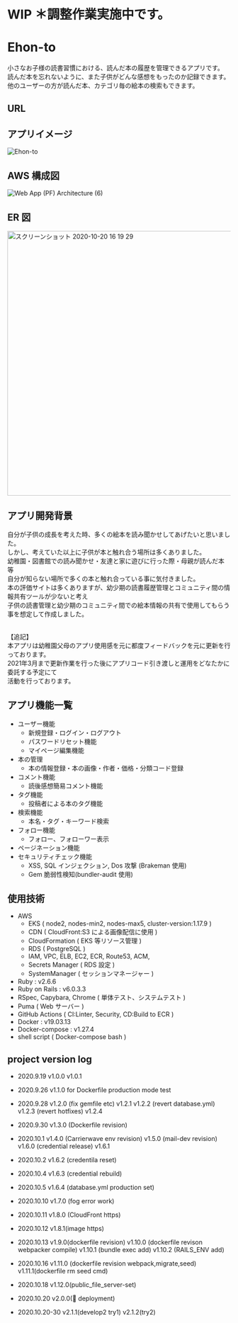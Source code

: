 # WIP ＊調整作業実施中です。

# Ehon-to

小さなお子様の読書習慣における、読んだ本の履歴を管理できるアプリです。<br>
読んだ本を忘れないように、また子供がどんな感想をもったのか記録できます。<br>
他のユーザーの方が読んだ本、カテゴリ毎の絵本の検索もできます。

## URL

## アプリイメージ

![Ehon-to](https://user-images.githubusercontent.com/61924934/97651619-f657bf00-1a9f-11eb-996c-39c7f736716b.gif)

## AWS 構成図

![Web App (PF) Architecture (6)](https://user-images.githubusercontent.com/61924934/96552430-b6017f80-12ee-11eb-9cd4-44efa6f63b00.png)

## ER 図

<img width="598" alt="スクリーンショット 2020-10-20 16 19 29" src="https://user-images.githubusercontent.com/61924934/96553563-4ab8ad00-12f0-11eb-84d1-863055369a37.png">

## アプリ開発背景

自分が子供の成長を考えた時、多くの絵本を読み聞かせしてあげたいと思いました。<br>
しかし、考えていた以上に子供が本と触れ合う場所は多くありました。<br>
幼稚園・図書館での読み聞かせ・友達と家に遊びに行った際・母親が読んだ本 等<br>
自分が知らない場所で多くの本と触れ合っている事に気付きました。<br>
本の評価サイトは多くありますが、幼少期の読書履歴管理とコミュニティ間の情報共有ツールが少ないと考え<br>
子供の読書管理と幼少期のコミュニティ間での絵本情報の共有で使用してもらう事を想定して作成しました。<br><br>

【追記】<br>
本アプリは幼稚園父母のアプリ使用感を元に都度フィードバックを元に更新を行っております。<br>
2021年3月まで更新作業を行った後にアプリコード引き渡しと運用をどなたかに委託する予定にて<br>
活動を行っております。

## アプリ機能一覧

- ユーザー機能
  - 新規登録・ログイン・ログアウト
  - パスワードリセット機能
  - マイページ編集機能
- 本の管理
  - 本の情報登録・本の画像・作者・価格・分類コード登録
- コメント機能
  - 読後感想簡易コメント機能
- タグ機能
  - 投稿者による本のタグ機能
- 検索機能
  - 本名・タグ・キーワード検索
- フォロー機能
  - フォロー、フォローワー表示
- ページネーション機能
- セキュリティチェック機能
  - XSS, SQL インジェクション, Dos 攻撃 (Brakeman 使用)
  - Gem 脆弱性検知(bundler-audit 使用)

## 使用技術

- AWS
  - EKS ( node2, nodes-min2, nodes-max5, cluster-version:1.17.9 )
  - CDN ( CloudFront:S3 による画像配信に使用 )
  - CloudFormation ( EKS 等リソース管理 )
  - RDS ( PostgreSQL )
  - IAM, VPC, ELB, EC2, ECR, Route53, ACM,
  - Secrets Manager ( RDS 設定 )
  - SystemManager ( セッションマネージャー )
- Ruby : v2.6.6
- Ruby on Rails : v6.0.3.3
- RSpec, Capybara, Chrome ( 単体テスト、システムテスト )
- Puma ( Web サーバー )
- GitHub Actions ( CI:Linter, Security, CD:Build to ECR )
- Docker : v19.03.13
- Docker-compose : v1.27.4
- shell script ( Docker-compose bash )

## project version log

- 2020.9.19
  v1.0.0
  v1.0.1

- 2020.9.26
  v1.1.0 for Dockerfile production mode test

- 2020.9.28
  v1.2.0 (fix gemfile etc)
  v1.2.1
  v1.2.2 (revert database.yml)
  v1.2.3 (revert hotfixes)
  v1.2.4

- 2020.9.30
  v1.3.0 (Dockerfile revision)

- 2020.10.1
  v1.4.0 (Carrierwave env revision)
  v1.5.0 (mail-dev revision)
  v1.6.0 (credential release)
  v1.6.1

- 2020.10.2
  v1.6.2 (credentila reset)

- 2020.10.4
  v1.6.3 (credential rebuild)

- 2020.10.5
  v1.6.4 (database.yml production set)

- 2020.10.10
  v1.7.0 (fog error work)

- 2020.10.11
  v1.8.0 (CloudFront https)

- 2020.10.12
  v1.8.1(image https)

- 2020.10.13
  v1.9.0(dockerfile revision)
  v1.10.0 (dockerfile revison webpacker compile)
  v1.10.1 (bundle exec add)
  v1.10.2 (RAILS_ENV add)

- 2020.10.16
  v1.11.0 (dockerfile revision webpack,migrate,seed)
  v1.11.1(dockerfile rm seed cmd)

- 2020.10.18
  v1.12.0(public_file_server-set)

- 2020.10.20
  v2.0.0(:tada: deployment)

- 2020.10.20-30
  v2.1.1(develop2 try1)
  v2.1.2(try2)
